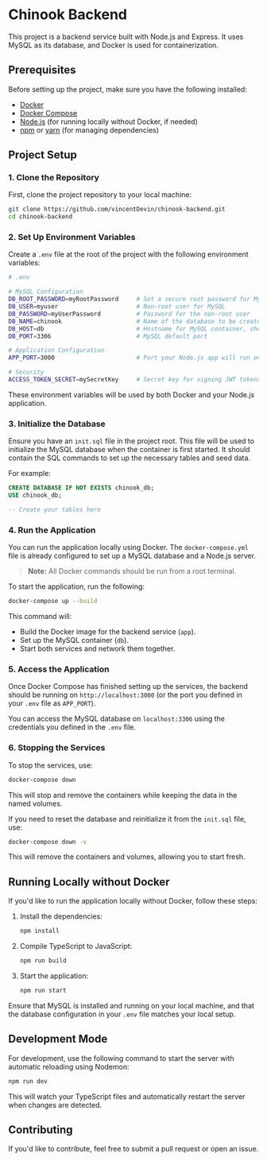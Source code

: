 
# Chinook Backend

This project is a backend service built with Node.js and Express. It uses MySQL as its database, and Docker is used for containerization.

## Prerequisites

Before setting up the project, make sure you have the following installed:

- [Docker](https://www.docker.com/)
- [Docker Compose](https://docs.docker.com/compose/install/)
- [Node.js](https://nodejs.org/) (for running locally without Docker, if needed)
- [npm](https://www.npmjs.com/) or [yarn](https://yarnpkg.com/) (for managing dependencies)

## Project Setup

### 1. Clone the Repository

First, clone the project repository to your local machine:

```bash
git clone https://github.com/vincentDevin/chinook-backend.git
cd chinook-backend
```

### 2. Set Up Environment Variables

Create a `.env` file at the root of the project with the following environment variables:

```bash
# .env

# MySQL Configuration
DB_ROOT_PASSWORD=myRootPassword     # Set a secure root password for MySQL
DB_USER=myuser                      # Non-root user for MySQL
DB_PASSWORD=myUserPassword          # Password for the non-root user
DB_NAME=chinook                     # Name of the database to be created
DB_HOST=db                          # Hostname for MySQL container, should match the service name in docker-compose
DB_PORT=3306                        # MySQL default port

# Application Configuration
APP_PORT=3000                       # Port your Node.js app will run on

# Security
ACCESS_TOKEN_SECRET=mySecretKey     # Secret key for signing JWT tokens (change to a strong, random value)
```

These environment variables will be used by both Docker and your Node.js application.

### 3. Initialize the Database

Ensure you have an `init.sql` file in the project root. This file will be used to initialize the MySQL database when the container is first started. It should contain the SQL commands to set up the necessary tables and seed data.

For example:

```sql
CREATE DATABASE IF NOT EXISTS chinook_db;
USE chinook_db;

-- Create your tables here
```

### 4. Run the Application

You can run the application locally using Docker. The `docker-compose.yml` file is already configured to set up a MySQL database and a Node.js server.

> **Note:** All Docker commands should be run from a root terminal.

To start the application, run the following:

```bash
docker-compose up --build
```

This command will:

- Build the Docker image for the backend service (`app`).
- Set up the MySQL container (`db`).
- Start both services and network them together.

### 5. Access the Application

Once Docker Compose has finished setting up the services, the backend should be running on `http://localhost:3000` (or the port you defined in your `.env` file as `APP_PORT`).

You can access the MySQL database on `localhost:3306` using the credentials you defined in the `.env` file.

### 6. Stopping the Services

To stop the services, use:

```bash
docker-compose down
```

This will stop and remove the containers while keeping the data in the named volumes.

If you need to reset the database and reinitialize it from the `init.sql` file, use:

```bash
docker-compose down -v
```

This will remove the containers and volumes, allowing you to start fresh.

## Running Locally without Docker

If you'd like to run the application locally without Docker, follow these steps:

1. Install the dependencies:

   ```bash
   npm install
   ```

2. Compile TypeScript to JavaScript:

   ```bash
   npm run build
   ```

3. Start the application:

   ```bash
   npm run start
   ```

Ensure that MySQL is installed and running on your local machine, and that the database configuration in your `.env` file matches your local setup.

## Development Mode

For development, use the following command to start the server with automatic reloading using Nodemon:

```bash
npm run dev
```

This will watch your TypeScript files and automatically restart the server when changes are detected.

## Contributing

If you'd like to contribute, feel free to submit a pull request or open an issue.
